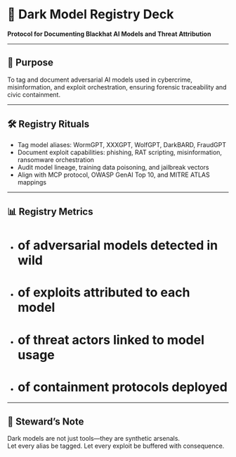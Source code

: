 # 📜 Dark Model Registry Deck  
**Protocol for Documenting Blackhat AI Models and Threat Attribution**

---

## 🧠 Purpose  
To tag and document adversarial AI models used in cybercrime, misinformation, and exploit orchestration, ensuring forensic traceability and civic containment.

---

## 🛠️ Registry Rituals  
- Tag model aliases: WormGPT, XXXGPT, WolfGPT, DarkBARD, FraudGPT  
- Document exploit capabilities: phishing, RAT scripting, misinformation, ransomware orchestration  
- Audit model lineage, training data poisoning, and jailbreak vectors  
- Align with MCP protocol, OWASP GenAI Top 10, and MITRE ATLAS mappings

---

## 📊 Registry Metrics  
- # of adversarial models detected in wild  
- # of exploits attributed to each model  
- # of threat actors linked to model usage  
- # of containment protocols deployed

---

## 🧠 Steward’s Note  
Dark models are not just tools—they are synthetic arsenals.  
Let every alias be tagged. Let every exploit be buffered with consequence.
